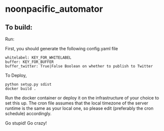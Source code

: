 # noonpacific_automator

## To build:

Run:

First, you should generate the following config.yaml file

```
whitelabel: KEY_FOR_WHITELABEL 
buffer: KEY_FOR_BUFFER 
buffer_twitter: True|False Boolean on whether to publish to Twitter
```

To Deploy,

```
python setup.py sdist
docker build .
```

Run the docker container or deploy it on the infrastructure of your choice to set this up. The cron file assumes that the local timezone of the server runtime is the same as your local one, so please edit (preferably the cron schedule) accordingly.

Go stupid! Go crazy!
